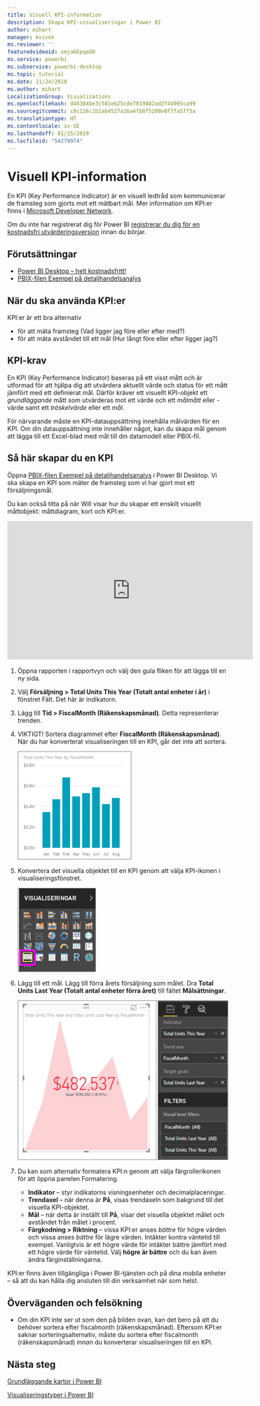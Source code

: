 ```yaml
---
title: Visuell KPI-information
description: Skapa KPI-visualiseringar i Power BI
author: mihart
manager: kvivek
ms.reviewer: ''
featuredvideoid: xmja6EpqaO0
ms.service: powerbi
ms.subservice: powerbi-desktop
ms.topic: tutorial
ms.date: 11/24/2018
ms.author: mihart
LocalizationGroup: Visualizations
ms.openlocfilehash: d48384be3c581eb25cde7019882ad2f44995ca99
ms.sourcegitcommit: c8c126c1b2ab4527a16a4fb8f5208e0f7fa5ff5a
ms.translationtype: HT
ms.contentlocale: sv-SE
ms.lasthandoff: 01/15/2019
ms.locfileid: "54279974"
---
```

# <a name="kpi-visuals"></a>Visuell KPI-information
En KPI (Key Performance Indicator) är en visuell ledtråd som kommunicerar de framsteg som gjorts mot ett mätbart mål. Mer information om KPI:er finns i [Microsoft Developer Network](https://msdn.microsoft.com/library/hh272050).

Om du inte har registrerat dig för Power BI [registrerar du dig för en kostnadsfri utvärderingsversion](https://app.powerbi.com/signupredirect?pbi_source=web) innan du börjar.

## <a name="prerequisites"></a>Förutsättningar
* [Power BI Desktop – helt kostnadsfritt!](https://powerbi.microsoft.com/en-us/get-started/)
* [PBIX-filen Exempel på detaljhandelsanalys](http://download.microsoft.com/download/9/6/D/96DDC2FF-2568-491D-AAFA-AFDD6F763AE3/Retail%20Analysis%20Sample%20PBIX.pbix)

## <a name="when-to-use-a-kpi"></a>När du ska använda KPI:er
KPI:er är ett bra alternativ

* för att mäta framsteg (Vad ligger jag före eller efter med?)
* för att mäta avståndet till ett mål (Hur långt före eller efter ligger jag?)   

## <a name="kpi-requirements"></a>KPI-krav
En KPI (Key Performance Indicator) baseras på ett visst mått och är utformad för att hjälpa dig att utvärdera aktuellt värde och status för ett mått jämfört med ett definierat mål. Därför kräver ett visuellt KPI-objekt ett *grundläggande* mått som utvärderas mot ett värde och ett *målmått* eller -värde samt ett *tröskelvärde* eller ett *mål*.

För närvarande måste en KPI-datauppsättning innehålla målvärden för en KPI. Om din datauppsättning inte innehåller något, kan du skapa mål genom att lägga till ett Excel-blad med mål till din datamodell eller PBIX-fil.


## <a name="how-to-create-a-kpi"></a>Så här skapar du en KPI
Öppna [PBIX-filen Exempel på detaljhandelsanalys](http://download.microsoft.com/download/9/6/D/96DDC2FF-2568-491D-AAFA-AFDD6F763AE3/Retail%20Analysis%20Sample%20PBIX.pbix) i Power BI Desktop. Vi ska skapa en KPI som mäter de framsteg som vi har gjort mot ett försäljningsmål.

Du kan också titta på när Will visar hur du skapar ett enskilt visuellt måttobjekt: måttdiagram, kort och KPI:er.

<iframe width="560" height="315" src="https://www.youtube.com/embed/xmja6EpqaO0?list=PL1N57mwBHtN0JFoKSR0n-tBkUJHeMP2cP" frameborder="0" allowfullscreen></iframe>

1. Öppna rapporten i rapportvyn och välj den gula fliken för att lägga till en ny sida.    
2. Välj **Försäljning > Total Units This Year (Totalt antal enheter i år)** i fönstret Fält.  Det här är indikatorn.
3. Lägg till **Tid > FiscalMonth (Räkenskapsmånad)**.  Detta representerar trenden.
4. VIKTIGT! Sortera diagrammet efter **FiscalMonth (Räkenskapsmånad)**. När du har konverterat visualiseringen till en KPI, går det inte att sortera.

    ![](media/power-bi-visualization-kpi/power-bi-chart.png)
5. Konvertera det visuella objektet till en KPI genom att välja KPI-ikonen i visualiseringsfönstret.
   
    ![](media/power-bi-visualization-kpi/power-bi-kpi-template.png)
6. Lägg till ett mål. Lägg till förra årets försäljning som målet. Dra **Total Units Last Year (Totalt antal enheter förra året)** till fältet **Målsättningar**.
   
    ![](media/power-bi-visualization-kpi/power-bi-kpi-done.png)
7. Du kan som alternativ formatera KPI:n genom att välja färgrollerikonen för att öppna panelen Formatering.
   
   * **Indikator** – styr indikatorns visningsenheter och decimalplaceringar.
   * **Trendaxel** – när denna är **På**, visas trendaxeln som bakgrund till det visuella KPI-objektet.  
   * **Mål** – när detta är inställt till **På**, visar det visuella objektet målet och avståndet från målet i procent.
   * **Färgkodning > Riktning** – vissa KPI:er anses *bättre* för högre värden och vissa anses *bättre* för lägre värden. Intäkter kontra väntetid till exempel. Vanligtvis är ett högre värde för intäkter bättre jämfört med ett högre värde för väntetid. Välj **högre är bättre** och du kan även ändra färginställningarna.


KPI:er finns även tillgängliga i Power BI-tjänsten och på dina mobila enheter – så att du kan hålla dig ansluten till din verksamhet när som helst.

## <a name="considerations-and-troubleshooting"></a>Överväganden och felsökning
* Om din KPI inte ser ut som den på bilden ovan, kan det bero på att du behöver sortera efter fiscalmonth (räkenskapsmånad). Eftersom KPI:er saknar sorteringsalternativ, måste du sortera efter fiscalmonth (räkenskapsmånad) *innan* du konverterar visualiseringen till en KPI.

## <a name="next-steps"></a>Nästa steg

[Grundläggande kartor i Power BI](power-bi-map-tips-and-tricks.md)

[Visualiseringstyper i Power BI](power-bi-visualization-types-for-reports-and-q-and-a.md)